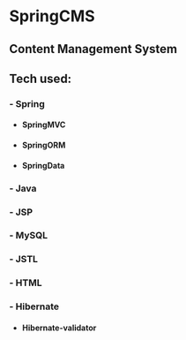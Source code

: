 # SpringCMS
## Content Management System

## Tech used:
### - Spring
* #### SpringMVC
* #### SpringORM
* #### SpringData
### - Java
### - JSP
### - MySQL
### - JSTL
### - HTML
### - Hibernate
* #### Hibernate-validator

